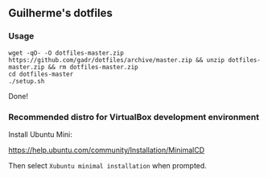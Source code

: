 ## Guilherme's dotfiles

### Usage

    wget -qO- -O dotfiles-master.zip https://github.com/gadr/dotfiles/archive/master.zip && unzip dotfiles-master.zip && rm dotfiles-master.zip
    cd dotfiles-master
    ./setup.sh

Done!

### Recommended distro for VirtualBox development environment

Install Ubuntu Mini: 

https://help.ubuntu.com/community/Installation/MinimalCD

Then select `Xubuntu minimal installation` when prompted.
